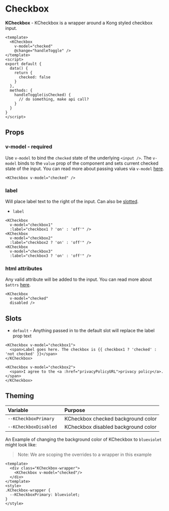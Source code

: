# Checkbox

**KCheckbox** - KCheckbox is a wrapper around a Kong styled checkbox input.

<KCard>
  <KCheckbox slot="body" v-model="defaultChecked"/>
</KCard>

```vue
<template>
  <KCheckbox
    v-model="checked"
    @change="handleToggle" />
</template>
<script>
export default {
  data() {
    return {
      checked: false
    }
  },
  methods: {
    handleToggle(isChecked) {
      // do something, make api call?
    }
  }
}
</script>
```

## Props
### v-model - required
Use `v-model` to bind the `checked` state of the underlying `<input />`. The
`v-model` binds to the `value` prop of the component and sets current checked
state of the input. You can read more about passing values via `v-model`
[here](https://vuejs.org/v2/guide/components.html#Using-v-model-on-Components).

```vue
<KCheckbox v-model="checked" />
```

### label

Will place label text to the right of the input. Can also be [slotted](#slots).

- `label`

```vue
<KCheckbox
  v-model="checkbox1"
  :label="checkbox1 ? 'on' : 'off'" />
<KCheckbox
  v-model="checkbox2"
  :label="checkbox2 ? 'on' : 'off'" />
<KCheckbox
  v-model="checkbox3"
  :label="checkbox3 ? 'on' : 'off'" />
```

<KCard>
  <KCheckbox class="mr-3" slot="body" v-model="labelPropChecked1" :label="labelPropChecked1 ? 'on' : 'off'" /> 
  <KCheckbox class="mr-3" slot="body" v-model="labelPropChecked2" :label="labelPropChecked2 ? 'on' : 'off'" />
  <KCheckbox slot="body" v-model="labelPropChecked3" :label="labelPropChecked3 ? 'on' : 'off'" />
</KCard>

### html attributes

Any valid attribute will be added to the input. You can read more about `$attrs` [here](https://vuejs.org/v2/api/#vm-attrs).

```vue
<KCheckbox
  v-model="checked"
  disabled />
```

<KCard>
  <KCheckbox slot="body" v-model="defaultChecked" disabled />
</KCard>

## Slots
- `default` - Anything passed in to the default slot will replace the label prop text

```vue
<KCheckbox v-model="checkbox1">
  <span>Label goes here. The checkbox is {{ checkbox1 ? 'checked' : 'not checked' }}</span>
</KCheckbox>

<KCheckbox v-model="checkbox2">
  <span>I agree to the <a :href="privacyPolicyURL">privacy policy</a>.</span>
</KCheckbox>
```

<KCard>
  <template slot="body">
    <div class="mb-2">
      <KCheckbox v-model="slots1">
        <span>Label goes here. The checkbox is {{ slots1 ? 'checked' : 'not checked' }}</span>
      </KCheckbox>
    </div>
    <div>
      <KCheckbox v-model="slots2">
        <span>I agree to the <a href="#slots">privacy policy</a>.</span>
      </KCheckbox>
    </div>
  </template>
</KCard>

## Theming
| Variable | Purpose
|:-------- |:-------
| `--KCheckboxPrimary `| KCheckbox checked background color
| `--KCheckboxDisabled `| KCheckbox disabled background color


An Example of changing the background color of KCheckbox to `blueviolet` might look 
like:

> Note: We are scoping the overrides to a wrapper in this example
<template>
  <div class="KCheckbox-wrapper">
    <KCheckbox v-model="themeChecked"/>
  </div>
</template>

```vue
<template>
  <div class="KCheckbox-wrapper">
    <KCheckbox v-model="checked"/>
  </div>
</template>
<style>
.KCheckbox-wrapper {
  --KCheckboxPrimary: blueviolet;
}
</style>
```

<style lang="scss">
.KCheckbox-wrapper {
  --KCheckboxPrimary: blueviolet;
}
</style>

<script>
export default {
  data () {
    return {
      labelPropChecked1: false,
      labelPropChecked2: false,
      labelPropChecked3: false,
      defaultChecked: false,
      themeChecked: true,
      slots1: true,
      slots2: false
    }
  }
}
</script>
